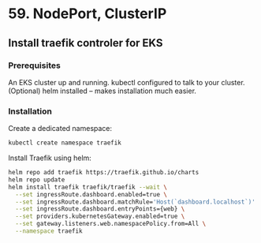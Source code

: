 # 59. NodePort, ClusterIP

## Install traefik controler for EKS

### Prerequisites

An EKS cluster up and running.
kubectl configured to talk to your cluster.
(Optional) helm installed – makes installation much easier.

### Installation 
Create a dedicated namespace:
```bash
kubectl create namespace traefik
```
Install Traefik using helm:
```bash
helm repo add traefik https://traefik.github.io/charts
helm repo update
helm install traefik traefik/traefik --wait \
  --set ingressRoute.dashboard.enabled=true \
  --set ingressRoute.dashboard.matchRule='Host(`dashboard.localhost`)' \
  --set ingressRoute.dashboard.entryPoints={web} \
  --set providers.kubernetesGateway.enabled=true \
  --set gateway.listeners.web.namespacePolicy.from=All \
  --namespace traefik
```
